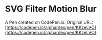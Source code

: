 # SVG Filter Motion Blur

A Pen created on CodePen.io. Original URL: [https://codepen.io/alphardex/pen/KKzeLVO](https://codepen.io/alphardex/pen/KKzeLVO).


